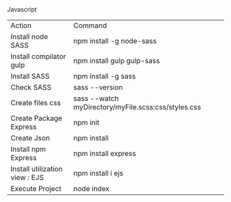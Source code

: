 <!DOCTYPE html>
<html>
<body>
    <div>Javascript</div>
    <div>
        <table>
            <tr>
                <td>Action</td>
                <td>Command</td>
            </tr>
            <tr>
                <td>Install node SASS</td>
                <td>npm install -g node-sass</td>
            </tr>
            <tr>
              <td>Install compilator gulp</td>
              <td>npm install gulp gulp-sass</td>
            </tr>
            <tr>
                <td>Install SASS</td>
                <td>npm install -g sass</td>
            </tr>
            <tr>
                <td>Check SASS</td>
                <td>sass --version</td>
            </tr>
            <tr>
              <td>Create files css</td>
              <td>sass --watch myDirectory/myFile.scss:css/styles.css</td>
            </tr>
            <tr>
              <td>Create Package Express</td>
              <td>npm init</td>
            </tr>
            <tr>
              <td>Create Json</td>
              <td>npm install</td>
            </tr>
            <tr>
                <td>Install npm Express</td>
                <td>npm install express</td>
            </tr>
            <tr>
                <td>Install utilization view : EJS</td>
                <td>npm install i ejs</td>
            </tr>
            <tr>
                <td>Execute Project</td>
                <td>node index</td>
            </td>
        </table>
    </div>
<body>
</html>
